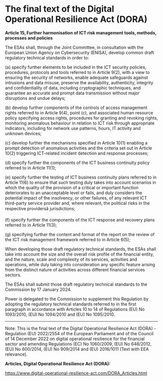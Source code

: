 



# The final text of the Digital Operational Resilience Act (DORA)


  

**Article 15, Further harmonisation of ICT risk management tools, methods, processes and policies**


  

The ESAs shall, through the Joint Committee, in consultation with the European Union Agency on Cybersecurity (ENISA), develop common draft regulatory technical standards in order to:


  

(a) specify further elements to be included in the ICT security policies, procedures, protocols and tools referred to in Article 9(2), with a view to ensuring the security of networks, enable adequate safeguards against intrusions and data misuse, preserve the availability, authenticity, integrity and confidentiality of data, including cryptographic techniques, and guarantee an accurate and prompt data transmission without major disruptions and undue delays;


  

(b) develop further components of the controls of access management rights referred to in Article 9(4), point (c), and associated human resource policy specifying access rights, procedures for granting and revoking rights, monitoring anomalous behaviour in relation to ICT risk through appropriate indicators, including for network use patterns, hours, IT activity and unknown devices;


  

(c) develop further the mechanisms specified in Article 10(1) enabling a prompt detection of anomalous activities and the criteria set out in Article 10(2) triggering ICT-related incident detection and response processes;


  

(d) specify further the components of the ICT business continuity policy referred to in Article 11(1);


  

(e) specify further the testing of ICT business continuity plans referred to in Article 11(6) to ensure that such testing duly takes into account scenarios in which the quality of the provision of a critical or important function deteriorates to an unacceptable level or fails, and duly considers the potential impact of the insolvency, or other failures, of any relevant ICT third-party service provider and, where relevant, the political risks in the respective providersâ jurisdictions;


  

(f) specify further the components of the ICT response and recovery plans referred to in Article 11(3);


  

(g) specifying further the content and format of the report on the review of the ICT risk management framework referred to in Article 6(5);


  

When developing those draft regulatory technical standards, the ESAs shall take into account the size and the overall risk profile of the financial entity, and the nature, scale and complexity of its services, activities and operations, while duly taking into consideration any specific feature arising from the distinct nature of activities across different financial services sectors.


The ESAs shall submit those draft regulatory technical standards to the Commission by 17 January 2024.


Power is delegated to the Commission to supplement this Regulation by adopting the regulatory technical standards referred to in the first paragraph in accordance with Articles 10 to 14 of Regulations (EU) No 1093/2010, (EU) No 1094/2010 and (EU) No 1095/2010.


  



---


 Note: This is the final text of the Digital Operational Resilience Act (DORA) - Regulation (EU) 2022/2554 of the European Parliament and of the Council of 14 December 2022 on digital operational resilience for the financial sector and amending Regulations (EC) No 1060/2009, (EU) No 648/2012, (EU) No 600/2014, (EU) No 909/2014 and (EU) 2016/1011 (Text with EEA relevance).


  

 **Articles, Digital Operational Resilience Act (DORA):** 


<https://www.digital-operational-resilience-act.com/DORA_Articles.html>





